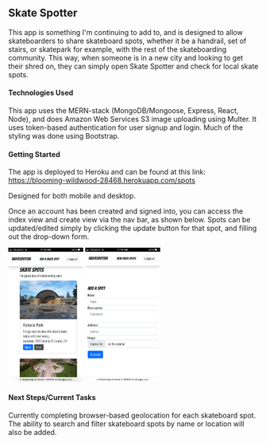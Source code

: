 ## Skate Spotter

This app is something I'm continuing to add to, and is designed to allow skateboarders to share skateboard spots, whether it be a handrail, set of stairs, or skatepark for example, with the rest of the skateboarding community. This way, when someone is in a new city and looking to get their shred on, they can simply open Skate Spotter and check for local skate spots.


#### Technologies Used

This app uses the MERN-stack (MongoDB/Mongoose, Express, React, Node), and does Amazon Web Services S3 image uploading using Multer. It uses token-based authentication for user signup and login. Much of the styling was done using Bootstrap.


#### Getting Started

The app is deployed to Heroku and can be found at this link: https://blooming-wildwood-28468.herokuapp.com/spots

Designed for both mobile and desktop.

Once an account has been created and signed into, you can access the index view and create view via the nav bar, as shown below. Spots can be updated/edited simply by clicking the update button for that spot, and filling out the drop-down form.

<p float="middle">
    <img src="/public/images/ssidxview.PNG?raw=true" width="30%" height="30%">
    <img src="/public/images/sscreateview.PNG?raw=true" width="30%" height="30%">
</p>

#### Next Steps/Current Tasks

Currently completing browser-based geolocation for each skateboard spot. The ability to search and filter skateboard spots by name or location will also be added.